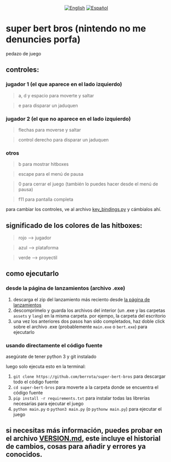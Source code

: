 <div align="center">

[![English](https://img.shields.io/badge/English-000000?style=for-the-badge&logo=flag-icon-css&logoColor=ffffff)](en_US.md)
[![Español](https://img.shields.io/badge/Español-000000?style=for-the-badge&logo=flag-icon-css&logoColor=ffffff)](es_ES.md)

</div>

# super bert bros (nintendo no me denuncies porfa)

pedazo de juego

## controles: 

### jugador 1 (el que aparece en el lado izquierdo)

> a, d y espacio para moverte y saltar

> e para disparar un jaduquen

### jugador 2 (el que no aparece en el lado izquierdo)

> flechas para moverse y saltar

> control derecho para disparar un jaduquen

### otros

> b para mostrar hitboxes

> escape para el menú de pausa

> 0 para cerrar el juego (también lo puedes hacer desde el menú de pausa)

> f11 para pantalla completa

para cambiar los controles, ve al archivo [key_bindings.py](misc/key_bindings.py) y cámbialos ahí.


## significado de los colores de las hitboxes:

> rojo --> jugador

> azul --> plataforma

> verde --> proyectil


## como ejecutarlo

### desde la página de lanzamientos (archivo .exe)

1. descarga el zip del lanzamiento más reciento desde [la página de lanzamientos](https://github.com/berrota/super-bert-bros/releases)
2. descomprímelo y guarda los archivos del interior (un .exe y las carpetas `assets` y `lang`) en la misma carpeta. por ejempo, la carpeta del escritorio
3. una vez los anteriores dos pasos han sido completados, haz doble click sobre el archivo .exe (probablemente `main.exe` o `bert.exe`) para ejecutarlo

### usando directamente el código fuente

asegúrate de tener python 3 y git instalado

luego solo ejecuta esto en la terminal:

1. `git clone https://github.com/berrota/super-bert-bros` para descargar todo el código fuente
2. `cd super-bert-bros` para moverte a la carpeta donde se encuentra el código fuente
3. `pip install -r requirements.txt` para instalar todas las librerías necesarias para ejecutar el juego
4. `python main.py` o `python3 main.py` (o `pythonw main.py`) para ejecutar el juego

## si necesitas más información, puedes probar en el archivo [VERSION.md](VERSION.md), este incluye el historial de cambios, cosas para añadir y errores ya conocidos.